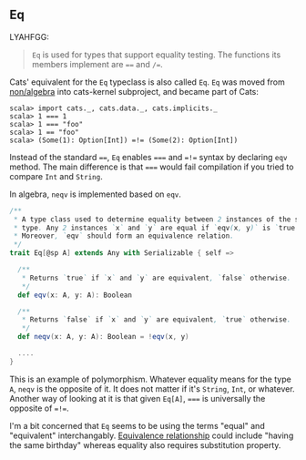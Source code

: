 
  [algebra]: https://github.com/non/algebra
  [Equivalence]: http://en.wikipedia.org/wiki/Equivalence_relation

## Eq

LYAHFGG:

> `Eq` is used for types that support equality testing. The functions its members implement are `==` and `/=`.

Cats' equivalent for the `Eq` typeclass is also called `Eq`.
`Eq` was moved from [non/algebra][algebra] into cats-kernel subproject, and became part of Cats:

```console:error
scala> import cats._, cats.data._, cats.implicits._
scala> 1 === 1
scala> 1 === "foo"
scala> 1 == "foo"
scala> (Some(1): Option[Int]) =!= (Some(2): Option[Int])
```

Instead of the standard `==`, `Eq` enables `===` and `=!=` syntax by declaring `eqv` method. The main difference is that `===` would fail compilation if you tried to compare `Int` and `String`.

In algebra, `neqv` is implemented based on `eqv`.

```scala
/**
 * A type class used to determine equality between 2 instances of the same
 * type. Any 2 instances `x` and `y` are equal if `eqv(x, y)` is `true`.
 * Moreover, `eqv` should form an equivalence relation.
 */
trait Eq[@sp A] extends Any with Serializable { self =>

  /**
   * Returns `true` if `x` and `y` are equivalent, `false` otherwise.
   */
  def eqv(x: A, y: A): Boolean

  /**
   * Returns `false` if `x` and `y` are equivalent, `true` otherwise.
   */
  def neqv(x: A, y: A): Boolean = !eqv(x, y)

  ....
}
```

This is an example of polymorphism. Whatever equality means for the type `A`,
`neqv` is the opposite of it. It does not matter if it's `String`, `Int`, or whatever.
Another way of looking at it is that given `Eq[A]`, `===` is universally the opposite of `=!=`.

I'm a bit concerned that `Eq` seems to be using the terms "equal" and "equivalent"
interchangably. [Equivalence relationship][Equivalence] could include "having the same birthday"
whereas equality also requires substitution property.
